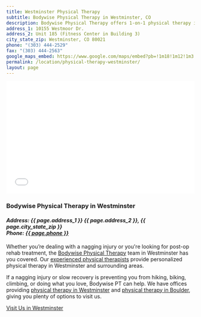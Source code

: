 ```yaml
---
title: Westminster Physical Therapy
subtitle: Bodywise Physical Therapy in Westminster, CO
description: Bodywise Physical Therapy offers 1-on-1 physical therapy in Westminster, CO. Visit our Westminster physical therapy office today.
address_1: 10155 Westmoor Dr.
address_2: Unit 185 (Fitness Center in Building 3)
city_state_zip: Westminster, CO 80021
phone: "(303) 444-2529"
fax: "(303) 444-2563"
google_maps_embed: https://www.google.com/maps/embed?pb=!1m18!1m12!1m3!1d3061.078398465712!2d-105.11237768488188!3d39.89487697942917!2m3!1f0!2f0!3f0!3m2!1i1024!2i768!4f13.1!3m3!1m2!1s0x876b8bef10b36397%3A0x29bb785813336c06!2sBodywise+Physical+Therapy!5e0!3m2!1sen!2sus!4v1550783772911
permalink: /location/physical-therapy-westminster/
layout: page
---
```


<!-- Google Map Embed -->
<iframe src="{{ page.google_maps_embed }}" width="100%" height="300" frameborder="0" style="border:0" allowfullscreen></iframe>

<h3>Bodywise Physical Therapy in Westminster</h3>
<address>
  <h4>Address: {{ page.address_1 }} {{ page.address_2 }}, {{ page.city_state_zip }}<br>
  Phone: <a href="tel:13034442529">{{ page.phone }}</a></h4>
</address>

Whether you’re dealing with a nagging injury or you're looking for post-op rehab treatment, the [Bodywise Physical Therapy](/) team in Westminster has you covered. Our [experienced physical therapists](/our-staff/) provide personalized physical therapy in Westminster and surrounding areas.

If a nagging injury or slow recovery is preventing you from hiking, biking, climbing, or doing what you love, Bodywise PT can help. We have offices providing [physical therapy in Westminster](/location/physical-therapy-westminster/) and [physical therapy in Boulder](/location/physical-therapy-boulder/), giving you plenty of options to visit us.

<!-- Contact Button -->
<a href="/contact-us/" class="button primary">Visit Us in Westminster</a>
